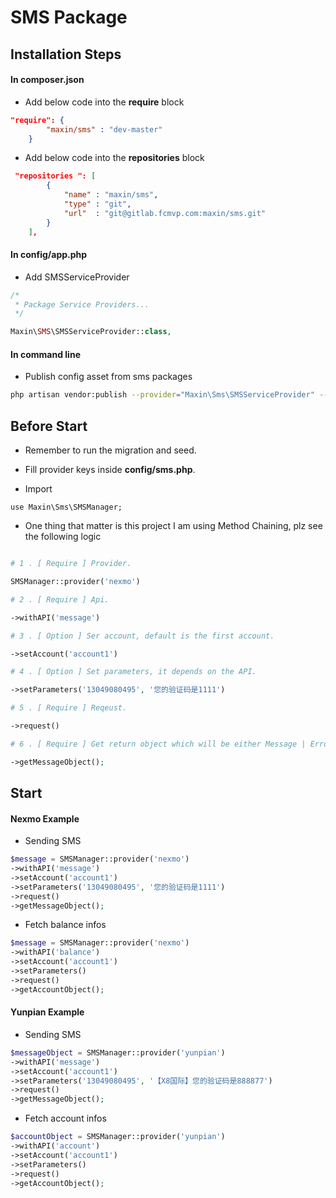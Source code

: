 # SMS Package

## Installation Steps

#### In composer.json

* Add below code into the **require** block

```json
"require": {
        "maxin/sms" : "dev-master"
    }
```

* Add below code into the **repositories** block

```json
 "repositories ": [
        {
            "name" : "maxin/sms",
            "type" : "git",
            "url"  : "git@gitlab.fcmvp.com:maxin/sms.git"
        }
    ],
```

#### In config/app.php

* Add SMSServiceProvider

```php
/*
 * Package Service Providers...
 */

Maxin\SMS\SMSServiceProvider::class,

```

#### In command line 

* Publish config asset from sms packages

```bash
php artisan vendor:publish --provider="Maxin\Sms\SMSServiceProvider" --tag="SMS"
```

## Before Start

* Remember to run the migration and seed.

* Fill provider keys inside **config/sms.php**.

* Import
```
use Maxin\Sms\SMSManager;
```

* One thing that matter is this project I am using Method Chaining, plz see the following logic

```php

# 1 . [ Require ] Provider.

SMSManager::provider('nexmo')

# 2 . [ Require ] Api.

->withAPI('message')

# 3 . [ Option ] Ser account, default is the first account.

->setAccount('account1')

# 4 . [ Option ] Set parameters, it depends on the API.

->setParameters('13049080495', '您的验证码是1111')

# 5 . [ Require ] Reqeust.

->request()

# 6 . [ Require ] Get return object which will be either Message | Error.

->getMessageObject();

```

## Start 

#### Nexmo Example

* Sending SMS

```php
$message = SMSManager::provider('nexmo')
->withAPI('message')
->setAccount('account1')
->setParameters('13049080495', '您的验证码是1111')
->request()
->getMessageObject();
```

* Fetch balance infos

```php
$message = SMSManager::provider('nexmo')
->withAPI('balance')
->setAccount('account1')
->setParameters()
->request()
->getAccountObject();
```

#### Yunpian Example

* Sending SMS

```php
$messageObject = SMSManager::provider('yunpian')
->withAPI('message')
->setAccount('account1')
->setParameters('13049080495', '【X8国际】您的验证码是888877')
->request()
->getMessageObject();
```

* Fetch account infos

```php
$accountObject = SMSManager::provider('yunpian')
->withAPI('account')
->setAccount('account1')
->setParameters()
->request()
->getAccountObject();
```







